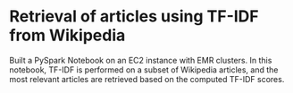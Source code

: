 # Retrieval of articles using TF-IDF from Wikipedia
Built a PySpark Notebook on an EC2 instance with EMR clusters. In this notebook, TF-IDF is performed on a subset of Wikipedia articles, and the most relevant articles are retrieved based on the computed TF-IDF scores.
